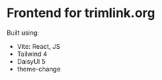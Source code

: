 # Frontend for trimlink.org

Built using:
- Vite: React, JS
- Tailwind 4
- DaisyUI 5
- theme-change


